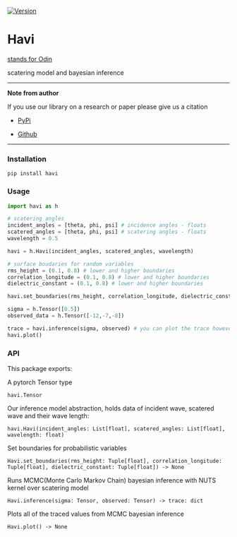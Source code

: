 [![Version](https://img.shields.io/pypi/v/havi)](https://pypi.org/project/havi)
# Havi
[stands for Odin](https://en.wikipedia.org/wiki/H%C3%A1r_and_H%C3%A1rr)


scatering model and bayesian inference

---
**Note from author**

If you use our library on a research or paper please give us a citation

- [PyPi](https://pypi.org/project/havi/)

- [Github](https://github.com/bjornaer/havi)

---

### Installation

    pip install havi

### Usage

```python
import havi as h

# scatering angles
incident_angles = [theta, phi, psi] # incidence angles - floats
scatered_angles = [theta, phi, psi] # scatering angles - floats
wavelength = 0.5

havi = h.Havi(incident_angles, scatered_angles, wavelength)

# surface boudaries for random variables
rms_height = (0.1, 0.8) # lower and higher boundaries
correlation_longitude = (0.1, 0.8) # lower and higher boundaries
dielectric_constant = (0.1, 0.8) # lower and higher boundaries

havi.set_boundaries(rms_height, correlation_longitude, dielectric_constant)

sigma = h.Tensor([0.5])
observed_data = h.Tensor([-12,-7,-8])

trace = havi.inference(sigma, observed) # you can plot the trace however you want OR
havi.plot()
```

### API

This package exports:

A pytorch Tensor type

    havi.Tensor

Our inference model abstraction, holds data of incident wave, scatered wave and their wave length:
        
    havi.Havi(incident_angles: List[float], scatered_angles: List[float], wavelength: float)

Set boundaries for probabilistic variables

    Havi.set_boundaries(rms_height: Tuple[float], correlation_longitude: Tuple[float], dielectric_constant: Tuple[float]) -> None

Runs MCMC(Monte Carlo Markov Chain) bayesian inference with NUTS kernel over scatering model

    Havi.inference(sigma: Tensor, observed: Tensor) -> trace: dict

Plots all of the traced values from MCMC bayesian inference

    Havi.plot() -> None

